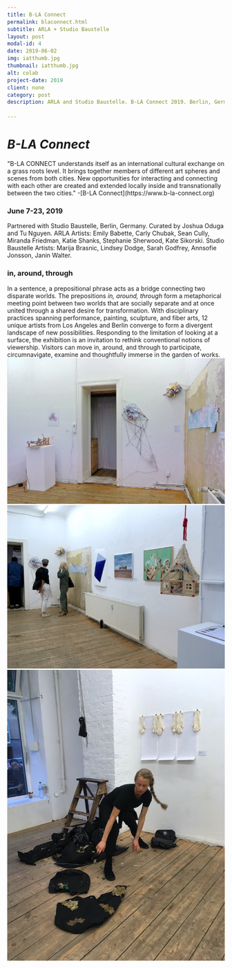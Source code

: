 ```yaml
---
title: B-LA Connect
permalink: blaconnect.html
subtitle: ARLA + Studio Baustelle
layout: post
modal-id: 4
date: 2019-06-02
img: iatthumb.jpg
thumbnail: iatthumb.jpg
alt: colab
project-date: 2019
client: none
category: post
description: ARLA and Studio Baustelle. B-LA Connect 2019. Berlin, Germany. 6/7 - 6/23/2019.  

---
```


<h1><i>B-LA Connect</i></h1>
"B-LA CONNECT understands itself as an international cultural exchange on a grass roots level. It brings together members of different art spheres and scenes from both cities. New opportunities for interacting and connecting with each other are created and extended locally inside and transnationally between the two cities."
-[B-LA Connect](https://www.b-la-connect.org)
<h3>June 7-23, 2019</h3>
Partnered with Studio Baustelle, Berlin, Germany.  
Curated by Joshua Oduga and Tu Nguyen.  
ARLA Artists: Emily Babette, Carly Chubak, Sean Cully, Miranda Friedman, Katie Shanks, Stephanie Sherwood, Kate Sikorski.
Studio Baustelle Artists: Marija Brasnic, Lindsey Dodge, Sarah Godfrey, Annsofie Jonsson, Janin Walter.

<h3>in, around, through</h3>
In a sentence, a prepositional phrase acts as a bridge connecting two disparate worlds. 
The prepositions <i>in, around, through</i> form a metaphorical meeting point between two worlds that are socially separate and at once united through a shared desire for transformation. With disciplinary practices spanning performance, painting, sculpture, and fiber arts, 12 unique artists from Los Angeles and Berlin converge to form a divergent landscape of new possibilities. Responding to the limitation of looking at a surface, the exhibition is an invitation to rethink conventional notions of viewership. Visitors can move in, around, and through to participate, circumnavigate, examine and thoughtfully immerse in the garden of works.



<img src = "img/portfolio/iat1.jpg" class="img-responsive img-centered" alt="">
<img src = "img/portfolio/iat2.jpg" class="img-responsive img-centered" alt="">
<img src = "img/portfolio/iat3.jpg" class="img-responsive img-centered" alt="">